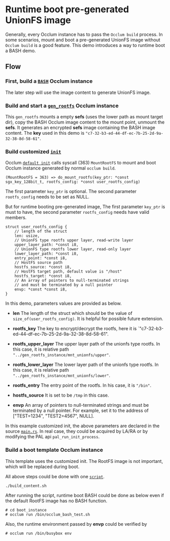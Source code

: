 # Runtime boot pre-generated UnionFS image

Generally, every Occlum instance has to pass the `Occlum build` process.
In some scenarios, mount and boot a pre-generated UnionFS image without `Occlum build` is a good feature. This demo introduces a way to runtime boot a BASH demo.

## Flow

### First, build a [`BASH`](../bash) Occlum instance

The later step will use the image content to generate UnionFS image.

### Build and start a [`gen_rootfs`](./gen_rootfs) Occlum instance

This `gen_rootfs` mounts a empty **sefs** (uses the lower path as mount target dir), copy the BASH Occlum image content to the mount point, unmount the **sefs**. It generates an encrypted **sefs** image containing the BASH image content. The **key** used in this demo is `"c7-32-b3-ed-44-df-ec-7b-25-2d-9a-32-38-8d-58-61"`.

### Build customized [`init`](./init)

Occlum [`default init`](../../tools/init) calls syscall (363) `MountRootFS` to mount and boot Occlum instance generated by normal `occlum build`.
```
(MountRootFS = 363) => do_mount_rootfs(key_ptr: *const sgx_key_128bit_t, rootfs_config: *const user_rootfs_config)
```
The first parameter `key_ptr` is optional.
The second parameter `rootfs_config` needs to be set as NULL.

But for runtime booting pre-generated image, The first parameter `key_ptr` is must to have, the second parameter `rootfs_config` needs have valid members.
```
struct user_rootfs_config {
    // length of the struct
    len: usize,
    // UnionFS type rootfs upper layer, read-write layer
    upper_layer_path: *const i8,
    // UnionFS type rootfs lower layer, read-only layer
    lower_layer_path: *const i8,
    entry_point: *const i8,
    // HostFS source path
    hostfs_source: *const i8,
    // HostFS target path, default value is "/host"
    hostfs_target: *const i8,
    // An array of pointers to null-terminated strings
    // and must be terminated by a null pointer
    envp: *const *const i8,
}
```

In this demo, parameters values are provided as below.

* **len**
The length of the struct which should be the value of `size_of(user_rootfs_config)`.
It is helpful for possible future extension.

* **rootfs_key**
The key to encrypt/decrypt the rootfs, here it is `"c7-32-b3-ed-44-df-ec-7b-25-2d-9a-32-38-8d-58-61".

* **rootfs_upper_layer**
The upper layer path of the unionfs type rootfs. In this case, it is relative path `"../gen_rootfs_instance/mnt_unionfs/upper"`.

* **rootfs_lower_layer**
The lower layer path of the unionfs type rootfs. In this case, it is relative path `"../gen_rootfs_instance/mnt_unionfs/lower"`.

* **rootfs_entry**
The entry point of the rootfs. In his case, it is `"/bin"`.

* **hostfs_source**
It is set to be `/tmp` in this case.

* **envp**
An array of pointers to null-terminated strings and must be terminated by a null pointer.
For example, set it to the address of ["TEST=1234", "TEST2=4567", NULL].

In this example customized init, the above parameters are declared in the source [`main.rs`](./init/src/main.rs). In real case, they could be acquired by LA/RA or by modifying the PAL api `pal_run_init_process`.

### Build a boot template Occlum instance

This template uses the customized init. The RootFS image is not important, which will be replaced during boot.

All above steps could be done with one [`script`](./build_content.sh).
```
./build_content.sh
```

After running the script, runtime boot BASH could be done as below even if the default RootFS image has no BASH function.
```
# cd boot_instance
# occlum run /bin/occlum_bash_test.sh
```

Also, the runtime environment passed by **envp** could be verified by
```
# occlum run /bin/busybox env
```


